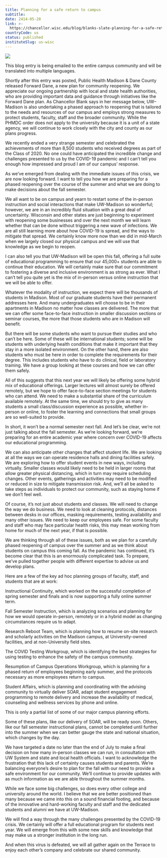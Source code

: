 ```yaml
---
title: Planning for a safe return to campus
subtitle: 
date: 2414-05-28
link: >-
  https://chancellor.wisc.edu/blog/blanks-slate-planning-for-a-safe-return-to-campus/
countryCode: us
status: published
instituteSlug: us-wisc
---
```

![](https://chancellor.wisc.edu/content/themes/uw-chancellor-2018/images/fb-card.jpg)

This blog entry is being emailed to the entire campus community and will be translated into multiple languages.

Shortly after this entry was posted, Public Health Madison & Dane County released Forward Dane, a new plan for community reopening. We appreciate our ongoing partnership with local and state health authorities, who are providing important data and guidance through initiatives like the Forward Dane plan. As Chancellor Blank says in her message below, UW–Madison is also undertaking a phased approach to reopening that is tailored to the needs and resources of our campus and employs strong measures to protect students, faculty, staff and the broader community. While the PHMDC order does not apply to the university because it is a unit of a state agency, we will continue to work closely with the city and county as our plans progress.

We recently ended a very strange semester and celebrated the achievements of more than 8,500 students who received degrees as part of the Class of 2020. No one could have anticipated the incredible change and challenges presented to us by the COVID-19 pandemic and I can’t tell you enough how impressed and proud I am of our campus’ response.

As we’ve emerged from dealing with the immediate issues of this crisis, we are now looking forward. I want to tell you how we are preparing for a phased reopening over the course of the summer and what we are doing to make decisions about the fall semester.

We all want to be on campus and yearn to restart some of the in-person instruction and social interactions that make UW-Madison so wonderful; however, we are in an incredibly fluid situation with a great deal of uncertainty. Wisconsin and other states are just beginning to experiment with reopening some businesses and over the next month we will learn whether that can be done without triggering a new wave of infections. We are all still learning more about how COVID-19 is spread, and the ways to mitigate that spread. We certainly know more now than we did in mid-March when we largely closed our physical campus and we will use that knowledge as we begin to reopen.

I can also tell you that UW-Madison will be open this fall, offering a full suite of educational programming to ensure that our 45,000+ students are able to continue their education. We will certainly make sure that our commitment to fostering a diverse and inclusive environment is as strong as ever. What I can’t tell you quite yet is the mix of in-person versus online instruction that we will be able to offer.

Whatever the modality of instruction, we expect there will be thousands of students in Madison. Most of our graduate students have their permanent addresses here. And many undergraduates will choose to be in their apartments in Madison no matter how classes are delivered. The more that we can offer some face-to-face instruction in smaller discussion sections or seminar courses, the more that those students who are in Madison will benefit.

But there will be some students who want to pursue their studies and who can’t be here. Some of these will be international students; some will be students with underlying health conditions that make it important that they stay in a more isolated environment. On the other hand, there are also students who must be here in order to complete the requirements for their degree. This includes students who have to do clinical, field or laboratory training. We have a group looking at these courses and how we can offer them safely.

All of this suggests that this next year we will likely be offering some hybrid mix of educational offerings. Larger lectures will almost surely be offered remotely, but we hope to offer face-to-face section meetings for students who can attend. We need to make a substantial share of the curriculum available remotely. At the same time, we should try to give as many students a small class/discussion experience as possible, whether in-person or online, to foster the learning and connections that small groups are so well-suited to provide.

In short, it won’t be a normal semester next fall. And let’s be clear, we’re not just talking about the fall semester. As we’re looking forward, we’re preparing for an entire academic year where concern over COVID-19 affects our educational programming.

We can also anticipate other changes that affect student life. We are looking at all the ways we can operate residence halls and dining facilities safely. We are exploring how to offer student events in new ways, including virtually. Smaller classes would likely need to be held in larger rooms that allow greater physical distancing, which in turn may require scheduling changes. Other events, gatherings and activities may need to be modified or reduced in size to mitigate transmission risk. And, we’ll all be asked to take steps as individuals to protect our community, such as staying home if we don’t feel well.

Of course, it’s not just about students and classes. We will need to change the way we do business. We need to look at cleaning protocols, distances between desks in our offices, masking requirements, testing availability and many other issues. We need to keep our employees safe. For some faculty and staff who may face particular health risks, this may mean working from home for much of the next year, if that is possible.

We are thinking through all of these issues, both as we plan for a carefully phased reopening of campus over the summer and as we think about students on campus this coming fall. As the pandemic has continued, it’s become clear that this is an enormously complicated task. To prepare, we’ve pulled together people with different expertise to advise us and develop plans.

Here are a few of the key ad hoc planning groups of faculty, staff, and students that are at work:

Instructional Continuity, which worked on the successful completion of spring semester and finals and is now supporting a fully online summer term.

Fall Semester Instruction, which is analyzing scenarios and planning for how we would operate in-person, remotely or in a hybrid model as changing circumstances require us to adapt.

Research Reboot Team, which is planning how to resume on-site research and scholarly activities on the Madison campus, at University-owned facilities, and at non-University field sites.

The COVID Testing Workgroup, which is identifying the best strategies for using testing to enhance the safety of the campus community.

Resumption of Campus Operations Workgroup, which is planning for a phased return of employees beginning early summer, and the protocols necessary as more employees return to campus.

Student Affairs, which is planning and coordinating with the advising community to virtually deliver SOAR, adapt student engagement programming to remote delivery and increase the availability of medical, counseling and wellness services by phone and online.

This is only a partial list of some of our major campus planning efforts.

Some of these plans, like our delivery of SOAR, will be ready soon. Others, like our fall semester instructional plans, cannot be completed until further into the summer when we can better gauge the state and national situation, which changes by the day.

We have targeted a date no later than the end of July to make a final decision on how many in-person classes we can run, in consultation with UW System and state and local health officials. I want to acknowledge the frustration that this lack of certainty causes students and parents. We’re balancing everyone’s desire to plan for the fall with our need to provide a safe environment for our community. We’ll continue to provide updates with as much information as we are able throughout the summer months.

While we face some big challenges, so does every other college and university around the world. I believe that we are better positioned than many because we came into this on a sound financial footing, and because of the innovative and hard-working faculty and staff and the dedicated students and alumni we have at UW-Madison.

We will find a way through the many challenges presented by the COVID-19 crisis. We certainly will offer a full educational program for students next year. We will emerge from this with some new skills and knowledge that may make us a stronger institution in the long run.

And when this virus is defeated, we will all gather again on the Terrace to enjoy each other’s company and celebrate our shared community.